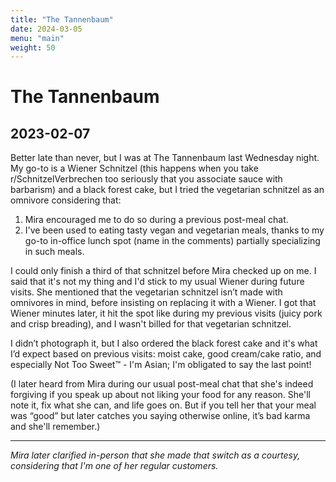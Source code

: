 ```yaml
---
title: "The Tannenbaum"
date: 2024-03-05
menu: "main"
weight: 50
---
```


# The Tannenbaum

## 2023-02-07

Better late than never, but I was at The Tannenbaum last Wednesday night. My go-to is a Wiener Schnitzel (this happens when you take r/SchnitzelVerbrechen too seriously that you associate sauce with barbarism) and a black forest cake, but I tried the vegetarian schnitzel as an omnivore considering that:
1. Mira encouraged me to do so during a previous post-meal chat.
2. I've been used to eating tasty vegan and vegetarian meals, thanks to my go-to in-office lunch spot (name in the comments) partially specializing in such meals.

I could only finish a third of that schnitzel before Mira checked up on me. I said that it's not my thing and I'd stick to my usual Wiener during future visits. She mentioned that the vegetarian schnitzel isn’t made with omnivores in mind, before insisting on replacing it with a Wiener. I got that Wiener minutes later, it hit the spot like during my previous visits (juicy pork and crisp breading), and I wasn't billed for that vegetarian schnitzel.

I didn’t photograph it, but I also ordered the black forest cake and it's what I’d expect based on previous visits: moist cake, good cream/cake ratio, and especially Not Too Sweet™ - I'm Asian; I'm obligated to say the last point!

(I later heard from Mira during our usual post-meal chat that she's indeed forgiving if you speak up about not liking your food for any reason. She'll note it, fix what she can, and life goes on. But if you tell her that your meal was “good” but later catches you saying otherwise online, it’s bad karma and she'll remember.)

---

*Mira later clarified in-person that she made that switch as a courtesy, considering that I'm one of her regular customers.*